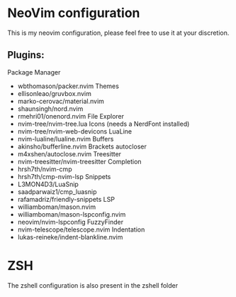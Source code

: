 # NeoVim configuration

This is my neovim configuration, please feel free to use it at your discretion.

## Plugins: 

Package Manager
- wbthomason/packer.nvim
Themes
- ellisonleao/gruvbox.nvim
- marko-cerovac/material.nvim
- shaunsingh/nord.nvim
- rmehri01/onenord.nvim
File Explorer
- nvim-tree/nvim-tree.lua
Icons (needs a NerdFont installed)
- nvim-tree/nvim-web-devicons
LuaLine
- nvim-lualine/lualine.nvim
Buffers
- akinsho/bufferline.nvim
Brackets autocloser
- m4xshen/autoclose.nvim
Treesitter
- nvim-treesitter/nvim-treesitter
Completion
- hrsh7th/nvim-cmp
- hrsh7th/cmp-nvim-lsp
Snippets
- L3MON4D3/LuaSnip
- saadparwaiz1/cmp_luasnip
- rafamadriz/friendly-snippets
LSP
- williamboman/mason.nvim
- williamboman/mason-lspconfig.nvim
- neovim/nvim-lspconfig
FuzzyFinder
- nvim-telescope/telescope.nvim
Indentation
- lukas-reineke/indent-blankline.nvim


# ZSH
The zshell configuration is also present in the zshell folder

